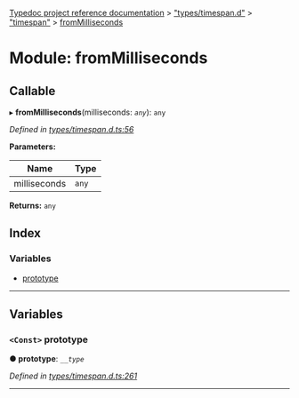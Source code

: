 [Typedoc project reference documentation](../README.md) > ["types/timespan.d"](../modules/_types_timespan_d_.md) > ["timespan"](../modules/_types_timespan_d_._timespan_.md) > [fromMilliseconds](../modules/_types_timespan_d_._timespan_.frommilliseconds.md)

# Module: fromMilliseconds

## Callable
▸ **fromMilliseconds**(milliseconds: *`any`*): `any`

*Defined in [types/timespan.d.ts:56](https://github.com/DocuWare/REST-Sample-TS/blob/22cf36b/src/types/timespan.d.ts#L56)*

**Parameters:**

| Name | Type |
| ------ | ------ |
| milliseconds | `any` |

**Returns:** `any`

## Index

### Variables

* [prototype](_types_timespan_d_._timespan_.frommilliseconds.md#prototype)

---

## Variables

<a id="prototype"></a>

### `<Const>` prototype

**● prototype**: *`__type`*

*Defined in [types/timespan.d.ts:261](https://github.com/DocuWare/REST-Sample-TS/blob/22cf36b/src/types/timespan.d.ts#L261)*

___

